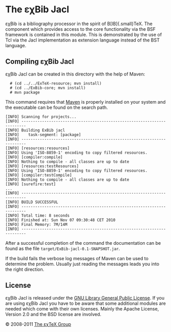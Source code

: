 

The εχBib Jacl
==============

εχBib is a bibliography processor in the spirit of
B[IB]{.small}TeX. The component which provides access to the
core functionality via the BSF framework is contained in this module.
This is demonstrated by the use of Tcl via the Jacl implementation as
extension language instead of the BST language.

Compiling εχBib Jacl
--------------------

εχBib Jacl can be created in this directory with the help of Maven:

      # (cd ../../ExTeX-resource; mvn install)
      # (cd ../ExBib-core; mvn install)
      # mvn package

This command requires that [Maven](http://maven.apache.org) is properly
installed on your system and the executable can be found on the search
path.

``` {.output}
[INFO] Scanning for projects...
[INFO] ------------------------------------------------------------------------
[INFO] Building ExBib jacl
[INFO]    task-segment: [package]
[INFO] ------------------------------------------------------------------------
[INFO] [resources:resources]
[INFO] Using 'ISO-8859-1' encoding to copy filtered resources.
[INFO] [compiler:compile]
[INFO] Nothing to compile - all classes are up to date
[INFO] [resources:testResources]
[INFO] Using 'ISO-8859-1' encoding to copy filtered resources.
[INFO] [compiler:testCompile]
[INFO] Nothing to compile - all classes are up to date
[INFO] [surefire:test]
...
[INFO] ------------------------------------------------------------------------
[INFO] BUILD SUCCESSFUL
[INFO] ------------------------------------------------------------------------
[INFO] Total time: 8 seconds
[INFO] Finished at: Sun Nov 07 09:30:48 CET 2010
[INFO] Final Memory: 7M/14M
[INFO] ------------------------------------------------------------------------
```

After a successful completion of the command the documentation can be
found as the file `target/ExBib-jacl-0.1-SNAPSHOT.jar`.

If the build fails the verbose log messages of Maven can be used to
determine the problem. Usually just reading the messages leads you into
the right direction.

License
-------

εχBib Jacl is released under the [GNU Library General Public
License](LICENSE.md). If you are using εχBib Jacl you have to be aware
that some additional modules are needed which come with their own
licenses. Mainly the Apache License, Version 2.0 and the BSD license are
involved.

© 2008-2011 [The εχTeX Group](mailto:extex@dante.de)

